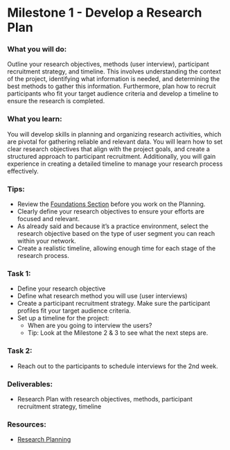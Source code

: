 # Milestone 1 - Develop a Research Plan

### What you will do:

Outline your research objectives, methods (user interview), participant recruitment strategy, and timeline. This involves understanding the context of the project, identifying what information is needed, and determining the best methods to gather this information. Furthermore, plan how to recruit participants who fit your target audience criteria and develop a timeline to ensure the research is completed.

### What you learn:

You will develop skills in planning and organizing research activities, which are pivotal for gathering reliable and relevant data. You will learn how to set clear research objectives that align with the project goals, and create a structured approach to participant recruitment. Additionally, you will gain experience in creating a detailed timeline to manage your research process effectively.

### Tips:
- Review the [Foundations Section](https://redi-school-1.gitbook.io/ux-ui-bootcamp/foundations/introduction-to-ux-design) before you work on the Planning. 
- Clearly define your research objectives to ensure your efforts are focused and relevant.
- As already said and because it’s a practice environment, select the research objective based on the type of user segment you can reach within your network.
- Create a realistic timeline, allowing enough time for each stage of the research process.

### Task 1:

- Define your research objective
- Define what research method you will use (user interviews)
- Create a participant recruitment strategy. Make sure the participant profiles fit your target audience criteria.
- Set up a timeline for the project:
    - When are you going to interview the users?
    - Tip: Look at the Milestone 2 & 3 to see what the next steps are.

### Task 2:

- Reach out to the participants to schedule interviews for the 2nd week. 

### Deliverables:

- Research Plan with research objectives, methods, participant recruitment strategy, timeline

### Resources:

- [Research Planning](https://redi-school-1.gitbook.io/ux-ui-bootcamp/1.-project/milestone-1-research-planning)
